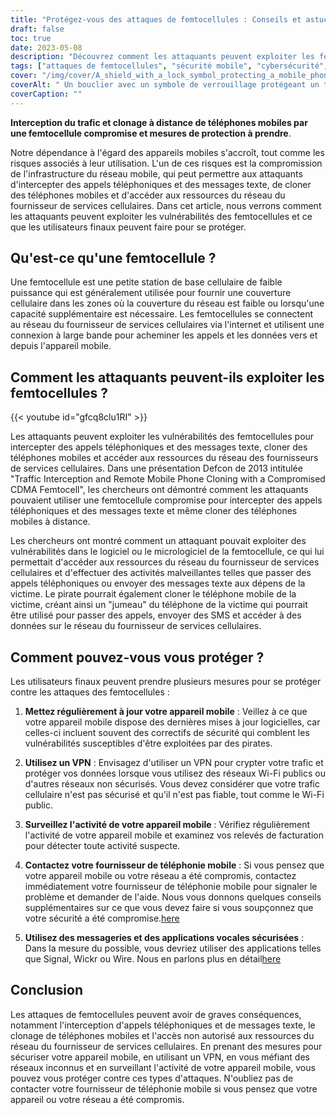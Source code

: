 ```yaml
---
title: "Protégez-vous des attaques de femtocellules : Conseils et astuces."
draft: false
toc: true
date: 2023-05-08
description: "Découvrez comment les attaquants peuvent exploiter les femtocellules pour intercepter les appels téléphoniques et les textes et ce que vous pouvez faire pour vous protéger contre de telles attaques."
tags: ["attaques de femtocellules", "sécurité mobile", "cybersécurité", "réseaux cellulaires", "VPN", "clonage de téléphone", "confidentialité des données", "sécurité internet", "appareils mobiles", "fournisseurs de services cellulaires", "sécurité des réseaux", "sécurité sans fil", "sécurité des téléphones portables", "vulnérabilités", "cyberattaques", "correctifs de sécurité", "cryptage des données", "cybercriminalité", "conseils de sécurité", "messagerie sécurisée"]
cover: "/img/cover/A_shield_with_a_lock_symbol_protecting_a_mobile_phone.png"
coverAlt: " Un bouclier avec un symbole de verrouillage protégeant un téléphone portable de la main d'un pirate essayant d'y accéder."
coverCaption: ""
---
```


**Interception du trafic et clonage à distance de téléphones mobiles par une femtocellule compromise et mesures de protection à prendre**.

Notre dépendance à l'égard des appareils mobiles s'accroît, tout comme les risques associés à leur utilisation. L'un de ces risques est la compromission de l'infrastructure du réseau mobile, qui peut permettre aux attaquants d'intercepter des appels téléphoniques et des messages texte, de cloner des téléphones mobiles et d'accéder aux ressources du réseau du fournisseur de services cellulaires. Dans cet article, nous verrons comment les attaquants peuvent exploiter les vulnérabilités des femtocellules et ce que les utilisateurs finaux peuvent faire pour se protéger.

## Qu'est-ce qu'une femtocellule ?

Une femtocellule est une petite station de base cellulaire de faible puissance qui est généralement utilisée pour fournir une couverture cellulaire dans les zones où la couverture du réseau est faible ou lorsqu'une capacité supplémentaire est nécessaire. Les femtocellules se connectent au réseau du fournisseur de services cellulaires via l'internet et utilisent une connexion à large bande pour acheminer les appels et les données vers et depuis l'appareil mobile.

## Comment les attaquants peuvent-ils exploiter les femtocellules ?

{{< youtube id="gfcq8clu1RI" >}}

Les attaquants peuvent exploiter les vulnérabilités des femtocellules pour intercepter des appels téléphoniques et des messages texte, cloner des téléphones mobiles et accéder aux ressources du réseau des fournisseurs de services cellulaires. Dans une présentation Defcon de 2013 intitulée "Traffic Interception and Remote Mobile Phone Cloning with a Compromised CDMA Femtocell", les chercheurs ont démontré comment les attaquants pouvaient utiliser une femtocellule compromise pour intercepter des appels téléphoniques et des messages texte et même cloner des téléphones mobiles à distance.

Les chercheurs ont montré comment un attaquant pouvait exploiter des vulnérabilités dans le logiciel ou le micrologiciel de la femtocellule, ce qui lui permettait d'accéder aux ressources du réseau du fournisseur de services cellulaires et d'effectuer des activités malveillantes telles que passer des appels téléphoniques ou envoyer des messages texte aux dépens de la victime. Le pirate pourrait également cloner le téléphone mobile de la victime, créant ainsi un "jumeau" du téléphone de la victime qui pourrait être utilisé pour passer des appels, envoyer des SMS et accéder à des données sur le réseau du fournisseur de services cellulaires.

## Comment pouvez-vous vous protéger ?

Les utilisateurs finaux peuvent prendre plusieurs mesures pour se protéger contre les attaques des femtocellules :

1. **Mettez régulièrement à jour votre appareil mobile** : Veillez à ce que votre appareil mobile dispose des dernières mises à jour logicielles, car celles-ci incluent souvent des correctifs de sécurité qui comblent les vulnérabilités susceptibles d'être exploitées par des pirates.
   
2. **Utilisez un VPN** : Envisagez d'utiliser un VPN pour crypter votre trafic et protéger vos données lorsque vous utilisez des réseaux Wi-Fi publics ou d'autres réseaux non sécurisés. Vous devez considérer que votre trafic cellulaire n'est pas sécurisé et qu'il n'est pas fiable, tout comme le Wi-Fi public.

3. **Surveillez l'activité de votre appareil mobile** : Vérifiez régulièrement l'activité de votre appareil mobile et examinez vos relevés de facturation pour détecter toute activité suspecte.

4. **Contactez votre fournisseur de téléphonie mobile** : Si vous pensez que votre appareil mobile ou votre réseau a été compromis, contactez immédiatement votre fournisseur de téléphonie mobile pour signaler le problème et demander de l'aide. Nous vous donnons quelques conseils supplémentaires sur ce que vous devez faire si vous soupçonnez que votre sécurité a été compromise.[here](https://simeononsecurity.ch/articles/what-to-do-if-you-suspect-your-computer-phone-or-email-is-compromised/)

5. **Utilisez des messageries et des applications vocales sécurisées** : Dans la mesure du possible, vous devriez utiliser des applications telles que Signal, Wickr ou Wire. Nous en parlons plus en détail[here](https://simeononsecurity.ch/recommendations/messengers/)

## Conclusion

Les attaques de femtocellules peuvent avoir de graves conséquences, notamment l'interception d'appels téléphoniques et de messages texte, le clonage de téléphones mobiles et l'accès non autorisé aux ressources du réseau du fournisseur de services cellulaires. En prenant des mesures pour sécuriser votre appareil mobile, en utilisant un VPN, en vous méfiant des réseaux inconnus et en surveillant l'activité de votre appareil mobile, vous pouvez vous protéger contre ces types d'attaques. N'oubliez pas de contacter votre fournisseur de téléphonie mobile si vous pensez que votre appareil ou votre réseau a été compromis.

